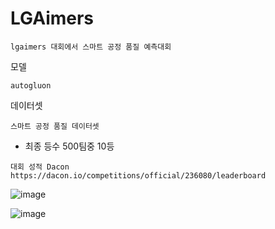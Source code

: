 # LGAimers

```
lgaimers 대회에서 스마트 공정 품질 예측대회
```
모델
```
autogluon
```
데이터셋
```
스마트 공정 품질 데이터셋
```
- 최종 등수 500팀중 10등

```
대회 성적 Dacon
https://dacon.io/competitions/official/236080/leaderboard
```

![image](https://user-images.githubusercontent.com/97833069/232242074-fab856ee-c736-4af4-8ae8-3595645eae41.png)

![image](https://user-images.githubusercontent.com/97833069/232241969-a12cf855-48c0-4e41-a40b-1f0686ef7c44.png)
